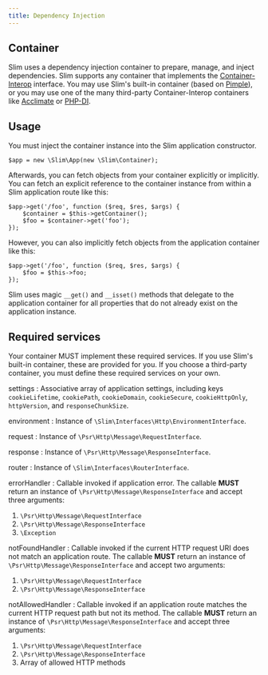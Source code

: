 ```yaml
---
title: Dependency Injection
---
```


## Container

Slim uses a dependency injection container to prepare, manage, and inject dependencies. Slim supports any container that implements the [Container-Interop](https://github.com/container-interop/container-interop) interface. You may use Slim's built-in container (based on [Pimple](http://pimple.sensiolabs.org/)), or you may use one of the many third-party Container-Interop containers like [Acclimate](https://github.com/jeremeamia/acclimate-container) or [PHP-DI](http://php-di.org/).

## Usage

You must inject the container instance into the Slim application constructor.

    $app = new \Slim\App(new \Slim\Container);

Afterwards, you can fetch objects from your container explicitly or implicitly.
You can fetch an explicit reference to the container instance from within a Slim application route like this:

    $app->get('/foo', function ($req, $res, $args) {
        $container = $this->getContainer();
        $foo = $container->get('foo');
    });

However, you can also implicitly fetch objects from the application container like this:

    $app->get('/foo', function ($req, $res, $args) {
        $foo = $this->foo;
    });

Slim uses magic `__get()` and `__isset()` methods that delegate to the application container for all properties that do not already exist on the application instance.

## Required services

Your container MUST implement these required services. If you use Slim's built-in container, these are provided for you. If you choose a third-party container, you must define these required services on your own.

settings
:   Associative array of application settings, including keys `cookieLifetime`, `cookiePath`, `cookieDomain`, `cookieSecure`, `cookieHttpOnly`, `httpVersion`, and `responseChunkSize`.

environment
:   Instance of `\Slim\Interfaces\Http\EnvironmentInterface`.

request
:   Instance of `\Psr\Http\Message\RequestInterface`.

response
:   Instance of `\Psr\Http\Message\ResponseInterface`.

router
:   Instance of `\Slim\Interfaces\RouterInterface`.

errorHandler
:   Callable invoked if application error. The callable **MUST** return an instance of `\Psr\Http\Message\ResponseInterface` and accept three arguments:

1. `\Psr\Http\Message\RequestInterface`
2. `\Psr\Http\Message\ResponseInterface`
3. `\Exception`

notFoundHandler
:   Callable invoked if the current HTTP request URI does not match an application route. The callable **MUST** return an instance of `\Psr\Http\Message\ResponseInterface` and accept two arguments:

1. `\Psr\Http\Message\RequestInterface`
2. `\Psr\Http\Message\ResponseInterface`

notAllowedHandler
:   Callable invoked if an application route matches the current HTTP request path but not its method. The callable **MUST** return an instance of `\Psr\Http\Message\ResponseInterface` and accept three arguments:

1. `\Psr\Http\Message\RequestInterface`
2. `\Psr\Http\Message\ResponseInterface`
3. Array of allowed HTTP methods
